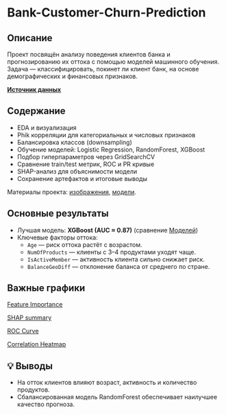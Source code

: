 # Bank-Customer-Churn-Prediction

## Описание
Проект посвящён анализу поведения клиентов банка и прогнозированию их оттока с помощью моделей машинного обучения.
Задача — классифицировать, покинет ли клиент банк, на основе демографических и финансовых признаков.

[**Источник данных**](data/README.md)

## Содержание
- EDA и визуализация
- Phik корреляции для категориальных и числовых признаков
- Балансировка классов (downsampling)
- Обучение моделей: Logistic Regression, RandomForest, XGBoost
- Подбор гиперпараметров через GridSearchCV
- Сравнение train/test метрик, ROC и PR кривые
- SHAP-анализ для объяснимости модели
- Сохранение артефактов и итоговые выводы

Материалы проекта: [изображения](images/), [модели](models/).
## Основные результаты
- Лучшая модель: **XGBoost (AUC ≈ 0.87)** (сравнение [Моделей](model_comparison/final_model_metrics.csv))
- Ключевые факторы оттока:
  - `Age` — риск оттока растёт с возрастом.
  - `NumOfProducts` — клиенты с 3–4 продуктами уходят чаще.
  - `IsActiveMember` — активность клиента сильно снижает риск.
  - `BalanceGeoDiff` — отклонение баланса от среднего по стране.

## Важные графики
[Feature Importance](images/feature_importance.png)

[SHAP summary](images/shap_summary.png)

[ROC Curve](images/roc_curve.png)

[Correlation Heatmap](images/correlation_heatmap.png)

## 💡 Выводы
- На отток клиентов влияют возраст, активность и количество продуктов.
- Сбалансированная модель RandomForest обеспечивает наилучшее качество прогноза.
